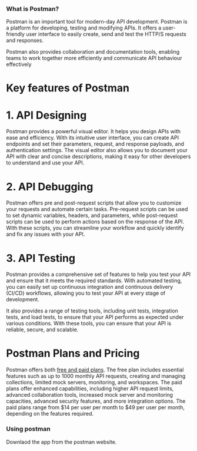 ### What is Postman?

Postman is an important tool for modern-day API development. Postman is a platform for developing, testing and modifying APIs. It offers a user-friendly user interface to easily create, send and test the HTTP/S requests and responses.

Postman also provides collaboration and documentation tools, enabling teams to work together more efficiently and communicate API behaviour effectively

# **Key features of Postman**

# **1. API Designing**

Postman provides a powerful visual editor.  It helps you design APIs with ease and efficiency. With its intuitive user interface, you can create API endpoints and set their parameters, request, and response payloads, and authentication settings. The visual editor also allows you to document your API with clear and concise descriptions, making it easy for other developers to understand and use your API.

# **2. API Debugging**

Postman offers pre and post-request scripts that allow you to customize your requests and automate certain tasks. Pre-request scripts can be used to set dynamic variables, headers, and parameters, while post-request scripts can be used to perform actions based on the response of the API. With these scripts, you can streamline your workflow and quickly identify and fix any issues with your API.

# **3. API Testing**

Postman provides a comprehensive set of features to help you test your API and ensure that it meets the required standards. With automated testing, you can easily set up continuous integration and continuous delivery (CI/CD) workflows, allowing you to test your API at every stage of development.

It also provides a range of testing tools, including unit tests, integration tests, and load tests, to ensure that your API performs as expected under various conditions. With these tools, you can ensure that your API is reliable, secure, and scalable.

# **Postman Plans and Pricing**

Postman offers both [free and paid plans](https://www.postman.com/pricing/). The free plan includes essential features such as up to 1000 monthly API requests, creating and managing collections, limited mock servers, monitoring, and workspaces. The paid plans offer enhanced capabilities, including higher API request limits, advanced collaboration tools, increased mock server and monitoring capacities, advanced security features, and more integration options. The paid plans range from $14 per user per month to $49 per user per month, depending on the features required.

### Using postman

Downlaod the app from the postman website.
